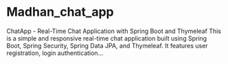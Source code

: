 # Madhan_chat_app
ChatApp - Real-Time Chat Application with Spring Boot and Thymeleaf  This is a simple and responsive real-time chat application built using Spring Boot, Spring Security, Spring Data JPA, and Thymeleaf. It features user registration, login authentication...

